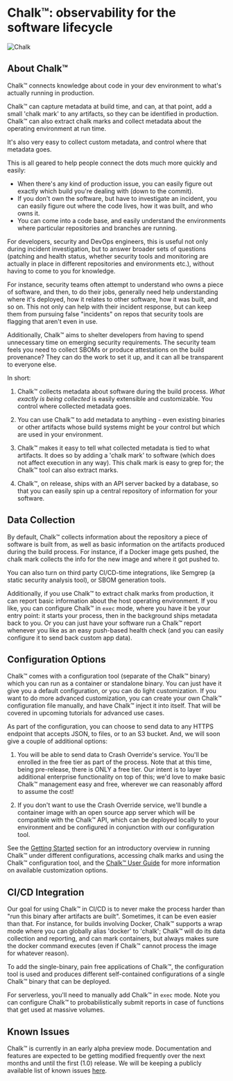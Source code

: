 # Chalk™: observability for the software lifecycle

![Chalk](./img/co-chalk-diagram-hero.png)

## About Chalk™

Chalk™ connects knowledge about code in your dev environment to what's
actually running in production.

Chalk™ can capture metadata at build time, and can, at that point, add a small
'chalk mark' to any artifacts, so they can be identified in production. Chalk™
can also extract chalk marks and collect metadata about the operating
environment at run time.

It's also very easy to collect custom metadata, and control where that metadata
goes.

This is all geared to help people connect the dots much more quickly and easily:

- When there's any kind of production issue, you can easily figure out exactly which build you're dealing with (down to the commit).
- If you don't own the software, but have to investigate an incident, you can easily figure out where the code lives, how it was built, and who owns it.
- You can come into a code base, and easily understand the environments where particular repositories and branches are running.

For developers, security and DevOps engineers, this is useful not only
during incident investigation, but to answer broader sets of questions
(patching and health status, whether security tools and monitoring are actually
in place in different repositories and environments etc.), without having to
come to you for knowledge.

For instance, security teams often attempt to understand who owns a piece of
software, and then, to do their jobs, generally need help understanding where
it's deployed, how it relates to other software, how it was built, and so on.
This not only can help with their incident response, but can keep them from
pursuing false "incidents" on repos that security tools are flagging that
aren't even in use.

Additionally, Chalk™ aims to shelter developers from having to spend unnecessary
time on emerging security requirements. The security team feels you need to
collect SBOMs or produce attestations on the build provenance? They can do the
work to set it up, and it can all be transparent to everyone else.

In short:

1. Chalk™ collects metadata about software during the build process. _What
   exactly is being collected_ is easily extensible and customizable. You
   control where collected metadata goes.

2. You can use Chalk™ to add metadata to anything - even existing binaries or
   other artifacts whose build systems might be your control but which are used
   in your environment.

3. Chalk™ makes it easy to tell what collected metadata is tied to what
   artifacts. It does so by adding a 'chalk mark' to software (which does not
   affect execution in any way). This chalk mark is easy to grep for; the Chalk™
   tool can also extract marks.

4. Chalk™, on release, ships with an API server backed by a database, so that
   you can easily spin up a central repository of information for your
   software.

## Data Collection

By default, Chalk™ collects information about the repository a piece of software
is built from, as well as basic information on the artifacts produced during
the build process. For instance, if a Docker image gets pushed, the chalk mark
collects the info for the new image and where it got pushed to.

You can also turn on third party CI/CD-time integrations, like Semgrep (a
static security analysis tool), or SBOM generation tools.

Additionally, if you use Chalk™ to extract chalk marks from production, it can
report basic information about the host operating environment. If you like, you
can configure Chalk™ in `exec` mode, where you have it be your entry point: it
starts your process, then in the background ships metadata back to you. Or you
can just have your software run a Chalk™ report whenever you like as an easy
push-based health check (and you can easily configure it to send back custom
app data).

## Configuration Options

Chalk™ comes with a configuration tool (separate of the Chalk™ binary) which you
can run as a container or standalone binary. You can just have it give you a
default configuration, or you can do light customization. If you want to do
more advanced customization, you can create your own Chalk™ configuration file
manually, and have Chalk™ inject it into itself. That will be covered in
upcoming tutorials for advanced use cases.

As part of the configuration, you can choose to send data to any HTTPS endpoint
that accepts JSON, to files, or to an S3 bucket. And, we will soon give a
couple of additional options:

1. You will be able to send data to Crash Override's service. You'll be
   enrolled in the free tier as part of the process. Note that at this time,
   being pre-release, there is ONLY a free tier. Our intent is to layer
   additional enterprise functionality on top of this; we'd love to make basic
   Chalk™ management easy and free, wherever we can reasonably afford to assume
   the cost!

2. If you don't want to use the Crash Override service, we'll bundle a
   container image with an open source app server which will be compatible with
   the Chalk™ API, which can be deployed locally to your environment and be
   configured in conjunction with our configuration tool.

See the [Getting Started](./getting-started.md) section for an introductory
overview in running Chalk™ under different configurations, accessing chalk marks
and using the Chalk™ configuration tool, and the
[Chalk™ User Guide](./user-guide.md) for more information on available
customization options.

## CI/CD Integration

Our goal for using Chalk™ in CI/CD is to never make the process harder than "run
this binary after artifacts are built". Sometimes, it can be even easier than
that. For instance, for builds involving Docker, Chalk™ supports a wrap mode
where you can globally alias 'docker' to 'chalk'; Chalk™ will do its data
collection and reporting, and can mark containers, but always makes sure the
docker command executes (even if Chalk™ cannot process the image for whatever
reason).

To add the single-binary, pain free applications of Chalk™, the configuration
tool is used and produces different self-contained configurations of a single
Chalk™ binary that can be deployed.

For serverless, you'll need to manually add Chalk™ in `exec` mode. Note
you can configure Chalk™ to probabilistically submit reports in case of
functions that get used at massive volumes.

## Known Issues

Chalk™ is currently in an early alpha preview mode. Documentation and
features are expected to be getting modified frequently over the next
months and until the first (1.0) release. We will be keeping a
publicly available list of known issues [here](./known-issues.md).
